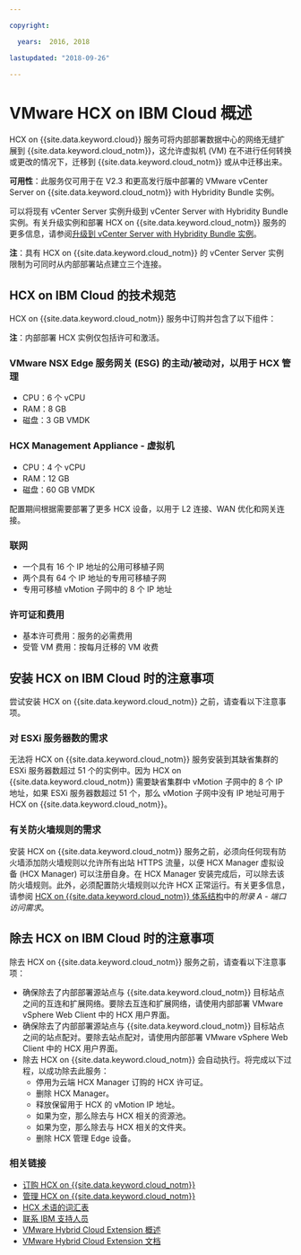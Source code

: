```yaml
---

copyright:

  years:  2016, 2018

lastupdated: "2018-09-26"

---
```


# VMware HCX on IBM Cloud 概述

HCX on {{site.data.keyword.cloud}} 服务可将内部部署数据中心的网络无缝扩展到 {{site.data.keyword.cloud_notm}}，这允许虚拟机 (VM) 在不进行任何转换或更改的情况下，迁移到 {{site.data.keyword.cloud_notm}} 或从中迁移出来。

**可用性**：此服务仅可用于在 V2.3 和更高发行版中部署的 VMware vCenter Server on {{site.data.keyword.cloud_notm}} with Hybridity Bundle 实例。

可以将现有 vCenter Server 实例升级到 vCenter Server with Hybridity Bundle 实例。有关升级实例和部署 HCX on {{site.data.keyword.cloud_notm}} 服务的更多信息，请参阅[升级到 vCenter Server with Hybridity Bundle 实例](../vcenter/vc_applyingupdates.html#applying-updates-to-vcenter-server-instances.html#upgrading-to-the-vcenter-server-with-hybridity-bundle-instance)。

**注**：具有 HCX on {{site.data.keyword.cloud_notm}} 的 vCenter Server 实例限制为可同时从内部部署站点建立三个连接。

## HCX on IBM Cloud 的技术规范

HCX on {{site.data.keyword.cloud_notm}} 服务中订购并包含了以下组件：

**注**：内部部署 HCX 实例仅包括许可和激活。

### VMware NSX Edge 服务网关 (ESG) 的主动/被动对，以用于 HCX 管理

* CPU：6 个 vCPU
* RAM：8 GB
* 磁盘：3 GB VMDK

### HCX Management Appliance - 虚拟机

* CPU：4 个 vCPU
* RAM：12 GB
* 磁盘：60 GB VMDK

配置期间根据需要部署了更多 HCX 设备，以用于 L2 连接、WAN 优化和网关连接。

### 联网

* 一个具有 16 个 IP 地址的公用可移植子网
* 两个具有 64 个 IP 地址的专用可移植子网
* 专用可移植 vMotion 子网中的 8 个 IP 地址

### 许可证和费用

* 基本许可费用：服务的必需费用
* 受管 VM 费用：按每月迁移的 VM 收费

## 安装 HCX on IBM Cloud 时的注意事项

尝试安装 HCX on {{site.data.keyword.cloud_notm}} 之前，请查看以下注意事项。

### 对 ESXi 服务器数的需求

无法将 HCX on {{site.data.keyword.cloud_notm}} 服务安装到其缺省集群的 ESXi 服务器数超过 51 个的实例中。因为 HCX on {{site.data.keyword.cloud_notm}} 需要缺省集群中 vMotion 子网中的 8 个 IP 地址，如果 ESXi 服务器数超过 51 个，那么 vMotion 子网中没有 IP 地址可用于 HCX on {{site.data.keyword.cloud_notm}}。

### 有关防火墙规则的需求

安装 HCX on {{site.data.keyword.cloud_notm}} 服务之前，必须向任何现有防火墙添加防火墙规则以允许所有出站 HTTPS 流量，以便 HCX Manager 虚拟设备 (HCX Manager) 可以注册自身。在 HCX Manager 安装完成后，可以除去该防火墙规则。此外，必须配置防火墙规则以允许 HCX 正常运行。有关更多信息，请参阅 [HCX on {{site.data.keyword.cloud_notm}} 体系结构](https://www.ibm.com/cloud/garage/files/HCX_Architecture_Design.pdf)中的*附录 A - 端口访问需求*。

## 除去 HCX on IBM Cloud 时的注意事项

除去 HCX on {{site.data.keyword.cloud_notm}} 服务之前，请查看以下注意事项：
* 确保除去了内部部署源站点与 {{site.data.keyword.cloud_notm}} 目标站点之间的互连和扩展网络。要除去互连和扩展网络，请使用内部部署 VMware vSphere Web Client 中的 HCX 用户界面。
* 确保除去了内部部署源站点与 {{site.data.keyword.cloud_notm}} 目标站点之间的站点配对。要除去站点配对，请使用内部部署 VMware vSphere Web Client 中的 HCX 用户界面。
* 除去 HCX on {{site.data.keyword.cloud_notm}} 会自动执行。将完成以下过程，以成功除去此服务：
   * 停用为云端 HCX Manager 订购的 HCX 许可证。
   * 删除 HCX Manager。
   * 释放保留用于 HCX 的 vMotion IP 地址。
   * 如果为空，那么除去与 HCX 相关的资源池。
   * 如果为空，那么除去与 HCX 相关的文件夹。
   * 删除 HCX 管理 Edge 设备。

### 相关链接

* [订购 HCX on {{site.data.keyword.cloud_notm}}](hcx_ordering.html)
* [管理 HCX on {{site.data.keyword.cloud_notm}}](managinghcx.html)
* [HCX 术语的词汇表](hcx_glossary.html)
* [联系 IBM 支持人员](../vmonic/trbl_support.html)
* [VMware Hybrid Cloud Extension 概述](https://cloud.vmware.com/vmware-hcx)
* [VMware Hybrid Cloud Extension 文档](https://hcx.vmware.com/#vm-documentation)
